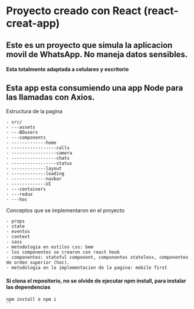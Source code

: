 # Proyecto creado con React (react-creat-app)

## Este es un proyecto que simula la aplicacion movil de WhatsApp. No maneja datos sensibles.

#### Esta totalmente adaptada a celulares y escritorio

## Esta app esta consumiendo una app Node para las llamadas con Axios.

Estructura de la pagina 

    - src/
    - ---assets
    - ---BDusers
    - ---components
    - -------------home  
    - -----------------calls
    - -----------------camera
    - -----------------chats
    - -----------------status
    - -------------layout
    - -------------loading
    - -------------navbar
    - -------------UI
    - ---containers
    - ---redux
    - ---hoc

Conceptos que se implementaron en el proyecto
```
- props
- state
- eventos
- context
- sass
- metodologia en estilos css: bem
- los componentes se crearon con react hook
- componentes: stateful component, componentes stateless, componentes de orden superior (hoc).
- metodologia en la implementacion de la pagina: mobile first
```

#### Si clona el repositorio, no se olvide de ejecutar npm install, para instalar las dependencias
```
npm install o npm i
``
